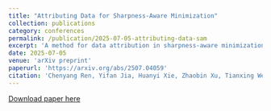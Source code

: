 ```yaml
---
title: "Attributing Data for Sharpness-Aware Minimization"
collection: publications
category: conferences
permalink: /publication/2025-07-05-attributing-data-sam
excerpt: 'A method for data attribution in sharpness-aware minimization to identify the contributions of specific training samples.'
date: 2025-07-05
venue: 'arXiv preprint'
paperurl: 'https://arxiv.org/abs/2507.04059'
citation: 'Chenyang Ren, Yifan Jia, Huanyi Xie, Zhaobin Xu, Tianxing Wei, Liangyu Wang, Lijie Hu, and Di Wang. (2025). &quot;Attributing Data for Sharpness-Aware Minimization.&quot; <i>arXiv preprint arXiv:2507.04059</i>.'
---
```


[Download paper here](https://arxiv.org/abs/2507.04059) 